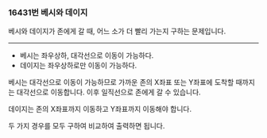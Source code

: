 ### 16431번 베시와 데이지

베시와 데이지가 존에게 갈 때, 어느 소가 더 빨리 가는지 구하는 문제입니다.

---

- 베시는 좌우상하, 대각선으로 이동이 가능하다.
- 데이지는 좌우상하로만 이동이 가능하다.

베시는 대각선으로 이동이 가능하므로 가까운 존의 X좌표 또는 Y좌표에 도착할 때까지는 대각선으로 이동합니다. 이후 일직선으로 존에게 갈 수 있습니다.

데이지는 존의 X좌표까지 이동하고 Y좌표까지 이동해야 합니다.

두 가지 경우를 모두 구하여 비교하여 출력하면 됩니다.